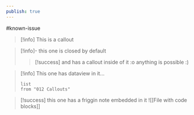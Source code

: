 ```yaml
---
publish: true
---
```

#known-issue 

> [!info]
> This is a callout


> [!info]- this one is closed by default
> > [!success] and has a callout inside of it :o
> > anything is possible :)


> [!info] This one has dataview in it...
> ```dataview
> list 
> from "012 Callouts"
> ```

> [!success] this one has a friggin note embedded in it 
> ![[File with code blocks]]


